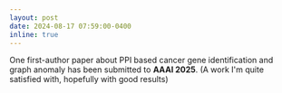 ```yaml
---
layout: post
date: 2024-08-17 07:59:00-0400
inline: true
---
```


One first-author paper about PPI based cancer gene identification and graph anomaly has been submitted to **AAAI 2025**. (A work I'm quite satisfied with, hopefully with good results)
